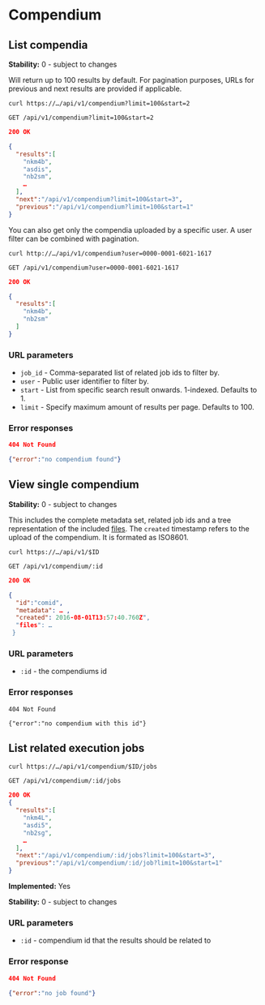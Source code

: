 # Compendium

## List compendia

__Stability:__ 0 - subject to changes

Will return up to 100 results by default. For pagination purposes, URLs for previous and next results are provided if applicable.

`curl https://…/api/v1/compendium?limit=100&start=2`

`GET /api/v1/compendium?limit=100&start=2`

```json
200 OK

{
  "results":[
    "nkm4b",
    "asdis",
    "nb2sm",
    …
  ],
  "next":"/api/v1/compendium?limit=100&start=3",
  "previous":"/api/v1/compendium?limit=100&start=1"
}
```

You can also get only the compendia uploaded by a specific user. A user filter can be combined with pagination.

`curl http://…/api/v1/compendium?user=0000-0001-6021-1617`

`GET /api/v1/compendium?user=0000-0001-6021-1617`

```json
200 OK

{
  "results":[
    "nkm4b",
    "nb2sm"
  ]
}
```

### URL parameters

- `job_id` - Comma-separated list of related job ids to filter by.
- `user` - Public user identifier to filter by.
- `start` - List from specific search result onwards. 1-indexed. Defaults to 1.
- `limit` - Specify maximum amount of results per page. Defaults to 100.

### Error responses

```json
404 Not Found

{"error":"no compendium found"}
```

## View single compendium

__Stability:__ 0 - subject to changes

This includes the complete metadata set, related job ids and a tree representation of the included [files](files.md). The `created` timestamp refers to the upload of the compendium. It is formated as ISO8601.

`curl https://…/api/v1/$ID`

`GET /api/v1/compendium/:id`

```json
200 OK

{
  "id":"comid",
  "metadata": … ,
  "created": 2016-08-01T13:57:40.760Z",
  "files": …
 }
```

### URL parameters

- `:id` - the compendiums id

### Error responses

```
404 Not Found

{"error":"no compendium with this id"}
```

## List related execution jobs

`curl https://…/api/v1/compendium/$ID/jobs`

`GET /api/v1/compendium/:id/jobs`

```json
200 OK
{
  "results":[
    "nkm4L",
    "asdi5",
    "nb2sg",
    …
  ],
  "next":"/api/v1/compendium/:id/jobs?limit=100&start=3",
  "previous":"/api/v1/compendium/:id/job?limit=100&start=1"
}
```

**Implemented:** Yes

**Stability:** 0 - subject to changes

### URL parameters

- `:id` - compendium id that the results should be related to

### Error response

```json
404 Not Found

{"error":"no job found"}
```

